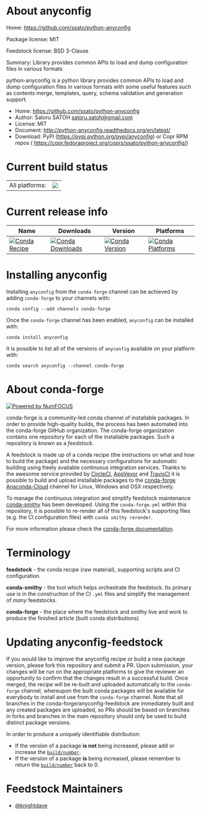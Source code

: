 About anyconfig
===============

Home: https://github.com/ssato/python-anyconfig

Package license: MIT

Feedstock license: BSD 3-Clause

Summary: Library provides common APIs to load and dump configuration files in various formats

python-anyconfig is a python library provides common APIs to load and dump
configuration files in various formats with some useful features such as
contents merge, templates, query, schema validation and generation support.

- Home: https://github.com/ssato/python-anyconfig
- Author: Satoru SATOH <satoru.satoh@gmail.com>
- License: MIT
- Document: http://python-anyconfig.readthedocs.org/en/latest/
- Download: PyPI (https://pypi.python.org/pypi/anyconfig) or Copr RPM repos ( https://copr.fedoraproject.org/coprs/ssato/python-anyconfig/)


Current build status
====================


<table><tr><td>All platforms:</td>
    <td>
      <a href="https://dev.azure.com/conda-forge/feedstock-builds/_build/latest?definitionId=6726&branchName=master">
        <img src="https://dev.azure.com/conda-forge/feedstock-builds/_apis/build/status/anyconfig-feedstock?branchName=master">
      </a>
    </td>
  </tr>
</table>

Current release info
====================

| Name | Downloads | Version | Platforms |
| --- | --- | --- | --- |
| [![Conda Recipe](https://img.shields.io/badge/recipe-anyconfig-green.svg)](https://anaconda.org/conda-forge/anyconfig) | [![Conda Downloads](https://img.shields.io/conda/dn/conda-forge/anyconfig.svg)](https://anaconda.org/conda-forge/anyconfig) | [![Conda Version](https://img.shields.io/conda/vn/conda-forge/anyconfig.svg)](https://anaconda.org/conda-forge/anyconfig) | [![Conda Platforms](https://img.shields.io/conda/pn/conda-forge/anyconfig.svg)](https://anaconda.org/conda-forge/anyconfig) |

Installing anyconfig
====================

Installing `anyconfig` from the `conda-forge` channel can be achieved by adding `conda-forge` to your channels with:

```
conda config --add channels conda-forge
```

Once the `conda-forge` channel has been enabled, `anyconfig` can be installed with:

```
conda install anyconfig
```

It is possible to list all of the versions of `anyconfig` available on your platform with:

```
conda search anyconfig --channel conda-forge
```


About conda-forge
=================

[![Powered by NumFOCUS](https://img.shields.io/badge/powered%20by-NumFOCUS-orange.svg?style=flat&colorA=E1523D&colorB=007D8A)](http://numfocus.org)

conda-forge is a community-led conda channel of installable packages.
In order to provide high-quality builds, the process has been automated into the
conda-forge GitHub organization. The conda-forge organization contains one repository
for each of the installable packages. Such a repository is known as a *feedstock*.

A feedstock is made up of a conda recipe (the instructions on what and how to build
the package) and the necessary configurations for automatic building using freely
available continuous integration services. Thanks to the awesome service provided by
[CircleCI](https://circleci.com/), [AppVeyor](https://www.appveyor.com/)
and [TravisCI](https://travis-ci.com/) it is possible to build and upload installable
packages to the [conda-forge](https://anaconda.org/conda-forge)
[Anaconda-Cloud](https://anaconda.org/) channel for Linux, Windows and OSX respectively.

To manage the continuous integration and simplify feedstock maintenance
[conda-smithy](https://github.com/conda-forge/conda-smithy) has been developed.
Using the ``conda-forge.yml`` within this repository, it is possible to re-render all of
this feedstock's supporting files (e.g. the CI configuration files) with ``conda smithy rerender``.

For more information please check the [conda-forge documentation](https://conda-forge.org/docs/).

Terminology
===========

**feedstock** - the conda recipe (raw material), supporting scripts and CI configuration.

**conda-smithy** - the tool which helps orchestrate the feedstock.
                   Its primary use is in the construction of the CI ``.yml`` files
                   and simplify the management of *many* feedstocks.

**conda-forge** - the place where the feedstock and smithy live and work to
                  produce the finished article (built conda distributions)


Updating anyconfig-feedstock
============================

If you would like to improve the anyconfig recipe or build a new
package version, please fork this repository and submit a PR. Upon submission,
your changes will be run on the appropriate platforms to give the reviewer an
opportunity to confirm that the changes result in a successful build. Once
merged, the recipe will be re-built and uploaded automatically to the
`conda-forge` channel, whereupon the built conda packages will be available for
everybody to install and use from the `conda-forge` channel.
Note that all branches in the conda-forge/anyconfig-feedstock are
immediately built and any created packages are uploaded, so PRs should be based
on branches in forks and branches in the main repository should only be used to
build distinct package versions.

In order to produce a uniquely identifiable distribution:
 * If the version of a package **is not** being increased, please add or increase
   the [``build/number``](https://conda.io/docs/user-guide/tasks/build-packages/define-metadata.html#build-number-and-string).
 * If the version of a package **is** being increased, please remember to return
   the [``build/number``](https://conda.io/docs/user-guide/tasks/build-packages/define-metadata.html#build-number-and-string)
   back to 0.

Feedstock Maintainers
=====================

* [@knightdave](https://github.com/knightdave/)

